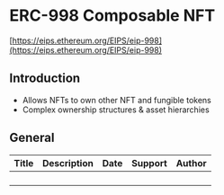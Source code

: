 # ERC-998 Composable NFT

[https://eips.ethereum.org/EIPS/eip-998](https://eips.ethereum.org/EIPS/eip-998)

## Introduction

- Allows NFTs to own other NFT and fungible tokens
- Complex ownership structures & asset hierarchies

## General

| Title | Description | Date | Support | Author |
| ----- | ----------- | ---- | ------- | ------ |
|       |             |      |         |        |
|       |             |      |         |        |
|       |             |      |         |        |
|       |             |      |         |        |


